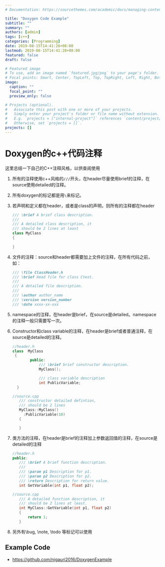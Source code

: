 ```yaml
---
# Documentation: https://sourcethemes.com/academic/docs/managing-content/

title: "Doxygen Code Example"
subtitle: ""
summary: ""
authors: [admin]
tags: [c++]
categories: [Programming]
date: 2019-08-15T14:41:28+08:00
lastmod: 2019-08-15T14:41:28+08:00
featured: false
draft: false

# Featured image
# To use, add an image named `featured.jpg/png` to your page's folder.
# Focal points: Smart, Center, TopLeft, Top, TopRight, Left, Right, BottomLeft, Bottom, BottomRight.
image:
  caption: ""
  focal_point: ""
  preview_only: false

# Projects (optional).
#   Associate this post with one or more of your projects.
#   Simply enter your project's folder or file name without extension.
#   E.g. `projects = ["internal-project"]` references `content/project/deep-learning/index.md`.
#   Otherwise, set `projects = []`.
projects: []
---
```


# Doxygen的c++代码注释

这里总结一下自己的C++注释风格，以供查阅使用

1. 所有的注释使用c++风格的`///`开头，在header尽量使用brief的注释，在source使用detailed的注释。

2. 所有doxygen的标记都是用`\`来标记。

3. 若声明和定义都在header，或者是class的声明，则所有的注释都在header

   ```c++
   /// \brief A brief class description. 
   /// 
   /// A detailed class description, it
   /// should be 2 lines at least
   class MyClass
   {
       
   }
   ```

4. 文件的注释：source和header都需要加上文件的注释，在所有代码之前，如：

   ```c++
   /// \file ClassHeader.h
   /// \brief Head file for class Ctest.
   /// 
   /// A detailed file description.
   ///
   /// \author author_name
   /// \version version_number
   /// \date xxxx-xx-xxx
   ```

5. namespace的注释，在header是brief，在source是detailed。namespace的注释一般只需要写一次。

6. Constructor和class variable的注释，在header是brief或者普通注释，在source是detailed的注释。

   ```c++
   //header.h 
   class  MyClass
    {
           public:
               /// \brief brief constructor description. 
               MyClass();
   
               /// class variable description
               int PublicVariable; 
     }
   
   //source.cpp   
      /// constructor detailed defintion, 
      /// should be 2 lines
      MyClass::MyClass()
        :PublicVariable(10)
      {
   
      }
   ```

7. 类方法的注释，在header是brief的注释加上参数返回值的注释，在source是detailed的注释

   ```c++
   //header.h
   public:
      /// \brief A brief function description. 
      ///
      /// \param p1 Description for p1.
      /// \param p2 Description for p2.
      /// \return Description for return value.
      int GetVariable(int p1, float p2);
   
   //source.cpp
      /// A detailed function description, it
      /// should be 2 lines at least.
      int MyClass::GetVariable(int p1, float p2)
      {
          return 1;
      }
   ```

8. 另外有\bug, \note, \todo 等标记可以使用

## Example Code

- https://github.com/nigauri2016/DoxygenExample